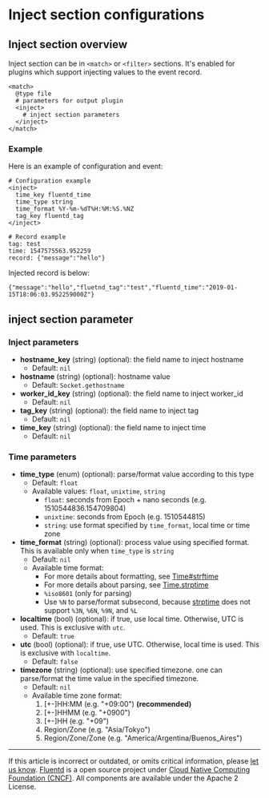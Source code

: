# Inject section configurations


## Inject section overview

Inject section can be in `<match>` or `<filter>` sections. It's enabled
for plugins which support injecting values to the event record.

``` {.CodeRay}
<match>
  @type file
  # parameters for output plugin
  <inject>
    # inject section parameters
  </inject>
</match>
```

### Example

Here is an example of configuration and event:

```
# Configuration example
<inject>
  time_key fluentd_time
  time_type string
  time_format %Y-%m-%dT%H:%M:%S.%NZ
  tag_key fluentd_tag
</inject>

# Record example
tag: test
time: 1547575563.952259
record: {"message":"hello"}
```

Injected record is below:

```
{"message":"hello","fluetnd_tag":"test","fluentd_time":"2019-01-15T18:06:03.952259000Z"}
```

## inject section parameter


### Inject parameters

-   **hostname\_key** (string) (optional): the field name to inject
    hostname
    -   Default: `nil`
-   **hostname** (string) (optional): hostname value
    -   Default: `Socket.gethostname`
-   **worker\_id\_key** (string) (optional): the field name to inject
    worker\_id
    -   Default: `nil`
-   **tag\_key** (string) (optional): the field name to inject tag
    -   Default: `nil`
-   **time\_key** (string) (optional): the field name to inject time
    -   Default: `nil`


### Time parameters

-   **time\_type** (enum) (optional): parse/format value according to
    this type
    -   Default: `float`
    -   Available values: `float`, `unixtime`, `string`
        -   `float`: seconds from Epoch + nano seconds (e.g.
            1510544836.154709804)
        -   `unixtime`: seconds from Epoch (e.g. 1510544815)
        -   `string`: use format specified by `time_format`, local time
            or time zone
-   **time\_format** (string) (optional): process value using specified
    format. This is available only when `time_type` is `string`
    -   Default: `nil`
    -   Available time format:
        -   For more details about formatting, see
            [Time\#strftime](https://docs.ruby-lang.org/en/2.4.0/Time.html#method-i-strftime)
        -   For more details about parsing, see
            [Time.strptime](https://docs.ruby-lang.org/en/2.4.0/Time.html#method-c-strptime)
        -   `%iso8601` (only for parsing)
        -    Use `%N` to parse/format subsecond, because [strptime](https://github.com/nurse/strptime)
            does not support `%3N`, `%6N`, `%9N`, and `%L`
-   **localtime** (bool) (optional): if true, use local time. Otherwise,
    UTC is used. This is exclusive with `utc`.
    -   Default: `true`
-   **utc** (bool) (optional): if true, use UTC. Otherwise, local time
    is used. This is exclusive with `localtime`.
    -   Default: `false`
-   **timezone** (string) (optional): use specified timezone. one can
    parse/format the time value in the specified timezone.
    -   Default: `nil`
    -   Available time zone format:
        1.  \[+-\]HH:MM (e.g. "+09:00") **(recommended)**
        2.  \[+-\]HHMM (e.g. "+0900")
        3.  \[+-\]HH (e.g. "+09")
        4.  Region/Zone (e.g. "Asia/Tokyo")
        5.  Region/Zone/Zone (e.g. "America/Argentina/Buenos\_Aires")


------------------------------------------------------------------------

If this article is incorrect or outdated, or omits critical information, please [let us know](https://github.com/fluent/fluentd-docs/issues?state=open).
[Fluentd](http://www.fluentd.org/) is a open source project under [Cloud Native Computing Foundation (CNCF)](https://cncf.io/). All components are available under the Apache 2 License.

